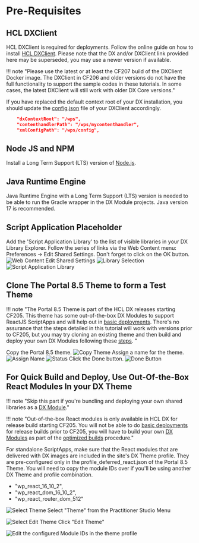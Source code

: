# Pre-Requisites

## HCL DXClient

HCL DXClient is required for deployments. Follow the online guide on how to install [HCL DXClient](../../../extend_dx/development_tools/dxclient/index.md). Please note that the DX and/or DXClient link provided here may be superseded, you may use a newer version if available. 

!!! note "Please use the latest or at least the CF207 build of the DXClient Docker image.  The DXClient in CF206 and older versions do not have the full functionality to support the sample codes in these tutorials. In some cases, the latest DXClient will still work with older DX Core versions."

If you have replaced the default context root of your DX installation, you should update the [config.json](../../../extend_dx/development_tools/dxclient/index.md#dxclient-installation-configuration) file of your DXClient accordingly.

   ```json
       "dxContextRoot": "/wps",
       "contenthandlerPath": "/wps/mycontenthandler",
       "xmlConfigPath": "/wps/config",
   ```
## Node JS and NPM
Install a Long Term Support (LTS) version of [Node.js](https://nodejs.org/en/download/).


## Java Runtime Engine

Java Runtime Engine with a Long Term Support (LTS) version is needed to be able to run the Gradle wrapper in the DX Module projects. Java version 17 is recommended.


## Script Application Placeholder

Add the 'Script Application Library' to the list of visible libraries in your DX Library Explorer. Follow the series of links via the Web Content menu: Preferences -> Edit Shared Settings. Don't forget to click on the OK button.  
  ![Web Content Edit Shared Settings](images/01WebContentEditSharedSettings.png)
  ![Library Selection](images/02LibrarySelection.png)
  ![Script Application Library](images/03ScriptApplicationLibrary.png)

## Clone The Portal 8.5 Theme to form a Test Theme 
!!! note "The Portal 8.5 Theme is part of the HCL DX releases starting CF205. This theme has some out-of-the-box DX Modules to support ReactJS ScriptApps and will help out in [basic deployments](how_to/01_basic_deployments.md). There's no assurance that the steps detailed in this tutorial will work with versions prior to CF205, but you may try cloning an existing theme and then build and deploy your own DX Modules following these [steps](how_to/02_dependencies_as_module.md). "

Copy the Portal 8.5 theme.
  ![Copy Theme](images/04CopyToTheme1.png)
Assign a name for the theme.
  ![Assign Name](images/04CopyToTheme2.png)
  ![Status](images/04CopyToTheme3.png)
Click the Done button.
  ![Done Button](images/04CopyToTheme4.png)

## For Quick Build and Deploy, Use Out-Of-the-Box React Modules In your DX Theme 

!!! note "Skip this part if you're bundling and deploying your own shared libraries as a [DX Module](common-setup/optimized-scriptapps/dependencies_as_module.md)."

!!! note "Out-of-the-box React modules is only available in HCL DX for release build starting CF205. You will not be able to do [basic deployments](how_to/01_basic_deployments.md) for release builds prior to CF205, you will have to build your own [DX Modules](common-setup/optimized-scriptapps/dependencies_as_module.md) as part of the [optimized builds](how_to/04_apps_sharing_dependencies.md) procedure."

For standalone ScriptApps, make sure that the React modules that are delivered with DX images are included in the site's DX Theme profile. They are pre-configured only in the profile_deferred_react.json of the Portal 8.5 Theme. You will need to copy the module IDs over if you'll be using another DX Theme and profile combination. 

- "wp_react_16_10_2",
- "wp_react_dom_16_10_2",
- "wp_react_router_dom_512"


![Select Theme](./images/04Themes.png)
Select "Theme" from the Practitioner Studio Menu

![Select Edit Theme](./images/05EditTheme.png)
Click "Edit Theme"

![Edit the configured Module IDs in the theme profile](./images/06ModuleIDs.png)

